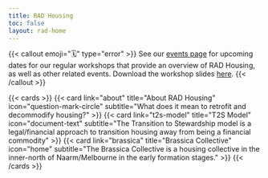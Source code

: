 ```yaml
---
title: RAD Housing
toc: false
layout: rad-home
---
```


{{< callout emoji="🗓️" type="error" >}}
  See our [events page](https://events.humanitix.com/host/rad-housing) for upcoming dates for our regular workshops that provide an overview of RAD Housing, as well as other related events.
  Download the workshop slides [here](RAD_presentation_slides.pdf).
{{< /callout >}}

{{< cards >}}
  {{< card link="about" title="About RAD Housing" icon="question-mark-circle" subtitle="What does it mean to retrofit and decommodify housing?" >}}
  {{< card link="t2s-model" title="T2S Model" icon="document-text" subtitle="The Transition to Stewardship model is a legal/financial approach to transition housing away from being a financial commodity" >}}
  {{< card link="brassica" title="Brassica Collective" icon="home" subtitle="The Brassica Collective is a housing collective in the inner-north of Naarm/Melbourne in the early formation stages." >}}
{{< /cards >}}